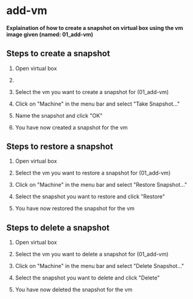 # add-vm

#### Explaination of how to create a snapshot on virtual box using the vm image given (named: 01_add-vm)

## Steps to create a snapshot

1. Open virtual box
2. 
3. Select the vm you want to create a snapshot for (01_add-vm)

4. Click on "Machine" in the menu bar and select "Take Snapshot..."

5. Name the snapshot and click "OK"

6. You have now created a snapshot for the vm

## Steps to restore a snapshot

1. Open virtual box

2. Select the vm you want to restore a snapshot for (01_add-vm)

3. Click on "Machine" in the menu bar and select "Restore Snapshot..."

4. Select the snapshot you want to restore and click "Restore"

5. You have now restored the snapshot for the vm

## Steps to delete a snapshot

1. Open virtual box

2. Select the vm you want to delete a snapshot for (01_add-vm)

3. Click on "Machine" in the menu bar and select "Delete Snapshot..."

4. Select the snapshot you want to delete and click "Delete"

5. You have now deleted the snapshot for the vm


